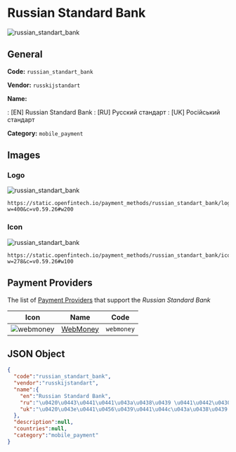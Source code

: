 
# Russian Standard Bank 
![russian_standart_bank](https://static.openfintech.io/payment_methods/russian_standart_bank/logo.png?w=400&c=v0.59.26#w200)  

## General 
**Code:** `russian_standart_bank` 
 
**Vendor:** `russkijstandart` 
 
**Name:** 
 
:	[EN] Russian Standard Bank 
:	[RU] Русский стандарт 
:	[UK] Російський стандарт 
 
**Category:** `mobile_payment` 
 

## Images 

### Logo 
![russian_standart_bank](https://static.openfintech.io/payment_methods/russian_standart_bank/logo.png?w=400&c=v0.59.26#w200)  

```
https://static.openfintech.io/payment_methods/russian_standart_bank/logo.png?w=400&c=v0.59.26#w200
```  

### Icon 
![russian_standart_bank](https://static.openfintech.io/payment_methods/russian_standart_bank/icon.png?w=278&c=v0.59.26#w100)  

```
https://static.openfintech.io/payment_methods/russian_standart_bank/icon.png?w=278&c=v0.59.26#w100
```  

## Payment Providers 
 
The list of [Payment Providers](/providers) that support the _Russian Standard Bank_ 

|Icon|Name|Code| 
|:---:|:---:|:---:| 
|![webmoney](https://static.openfintech.io/payment_providers/webmoney/icon.svg?w=278&c=v0.59.26#w100) |[WebMoney](/payment-providers/webmoney)|`webmoney`| 
 

## JSON Object 

```json
{
  "code":"russian_standart_bank",
  "vendor":"russkijstandart",
  "name":{
    "en":"Russian Standard Bank",
    "ru":"\u0420\u0443\u0441\u0441\u043a\u0438\u0439 \u0441\u0442\u0430\u043d\u0434\u0430\u0440\u0442",
    "uk":"\u0420\u043e\u0441\u0456\u0439\u0441\u044c\u043a\u0438\u0439 \u0441\u0442\u0430\u043d\u0434\u0430\u0440\u0442"
  },
  "description":null,
  "countries":null,
  "category":"mobile_payment"
}
```  
